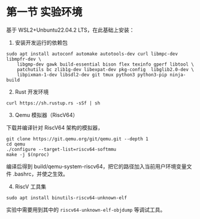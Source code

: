 # 第一节 实验环境

基于 WSL2+Unbuntu22.04.2 LTS，在此基础上安装：

1. 安装开发运行的依赖包

```shell
sudo apt install autoconf automake autotools-dev curl libmpc-dev libmpfr-dev \
	libgmp-dev gawk build-essential bison flex texinfo gperf libtool \
	patchutils bc zlib1g-dev libexpat-dev pkg-config  libglib2.0-dev \
	libpixman-1-dev libsdl2-dev git tmux python3 python3-pip ninja-build
```

2. Rust 开发环境

```shell
curl https://sh.rustup.rs -sSf | sh
```

3. Qemu 模拟器（RiscV64）

下载并编译针对 RiscV64 架构的模拟器，

```shell
git clone https://git.qemu.org/git/qemu.git --depth 1
cd qemu
./configure --target-list=riscv64-softmmu
make -j $(nproc)
```

编译后得到 build/qemu-system-riscv64，把它的路径加入当前用户环境变量文件 .bashrc，并使之生效。

4. RiscV 工具集

```shell
sudo apt install binutils-riscv64-unknown-elf
```

实验中需要用到其中的 `riscv64-unknown-elf-objdump` 等调试工具。
